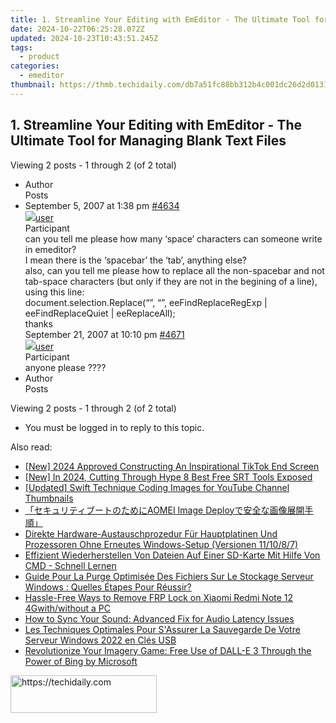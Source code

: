 ```yaml
---
title: 1. Streamline Your Editing with EmEditor - The Ultimate Tool for Managing Blank Text Files
date: 2024-10-22T06:25:28.072Z
updated: 2024-10-23T10:43:51.245Z
tags:
  - product
categories:
  - emeditor
thumbnail: https://thmb.techidaily.com/db7a51fc88bb312b4c001dc26d2d013159de6bfbef053f36ef148640b15c567b.jpg
---
```


## 1. Streamline Your Editing with EmEditor - The Ultimate Tool for Managing Blank Text Files

Viewing 2 posts - 1 through 2 (of 2 total)

* Author  
Posts
* September 5, 2007 at 1:38 pm [#4634](https://tools.techidaily.com/emeditor/products/)  
[![](https://secure.gravatar.com/avatar/1900479d3983c44c0bc5f8d9d32d55c2?s=80&d=identicon&r=g)user](https://www.emeditor.com/forums/users/user/ "View user's profile")  
Participant  
can you tell me please how many ‘space’ characters can someone write in emeditor?  
 I mean there is the ‘spacebar’ the ‘tab’, anything else?  
 also, can you tell me please how to replace all the non-spacebar and not tab-space characters (but only if they are not in the begining of a line), using this line:  
 document.selection.Replace(“”, “”, eeFindReplaceRegExp | eeFindReplaceQuiet | eeReplaceAll);  
 thanks  
September 21, 2007 at 10:10 pm [#4671](https://tools.techidaily.com/emeditor/products/)  
[![](https://secure.gravatar.com/avatar/1900479d3983c44c0bc5f8d9d32d55c2?s=80&d=identicon&r=g)user](https://www.emeditor.com/forums/users/user/ "View user's profile")  
Participant  
anyone please ????
* Author  
Posts

Viewing 2 posts - 1 through 2 (of 2 total)

* You must be logged in to reply to this topic.

<ins class="adsbygoogle"
     style="display:block"
     data-ad-format="autorelaxed"
     data-ad-client="ca-pub-7571918770474297"
     data-ad-slot="1223367746"></ins>

<ins class="adsbygoogle"
     style="display:block"
     data-ad-client="ca-pub-7571918770474297"
     data-ad-slot="8358498916"
     data-ad-format="auto"
     data-full-width-responsive="true"></ins>

<span class="atpl-alsoreadstyle">Also read:</span>
<div><ul>
<li><a href="https://tiktok-video-recordings.techidaily.com/new-2024-approved-constructing-an-inspirational-tiktok-end-screen/"><u>[New] 2024 Approved Constructing An Inspirational TikTok End Screen</u></a></li>
<li><a href="https://article-knowledge.techidaily.com/new-in-2024-cutting-through-hype-8-best-free-srt-tools-exposed/"><u>[New] In 2024, Cutting Through Hype 8 Best Free SRT Tools Exposed</u></a></li>
<li><a href="https://facebook-video-footage.techidaily.com/updated-swift-technique-coding-images-for-youtube-channel-thumbnails/"><u>[Updated] Swift Technique Coding Images for YouTube Channel Thumbnails</u></a></li>
<li><a href="https://win-data.techidaily.com/1728478929077-aomei-image-deploy/"><u>「セキュリティブートのためにAOMEI Image Deployで安全な画像展開手順」</u></a></li>
<li><a href="https://win-data.techidaily.com/direkte-hardware-austauschprozedur-fur-hauptplatinen-und-prozessoren-ohne-erneutes-windows-setup-versionen-111087/"><u>Direkte Hardware-Austauschprozedur Für Hauptplatinen Und Prozessoren Ohne Erneutes Windows-Setup (Versionen 11/10/8/7)</u></a></li>
<li><a href="https://win-data.techidaily.com/effizient-wiederherstellen-von-dateien-auf-einer-sd-karte-mit-hilfe-von-cmd-schnell-lernen/"><u>Effizient Wiederherstellen Von Dateien Auf Einer SD-Karte Mit Hilfe Von CMD - Schnell Lernen</u></a></li>
<li><a href="https://win-data.techidaily.com/guide-pour-la-purge-optimisee-des-fichiers-sur-le-stockage-serveur-windows-quelles-etapes-pour-reussir/"><u>Guide Pour La Purge Optimisée Des Fichiers Sur Le Stockage Serveur Windows : Quelles Étapes Pour Réussir?</u></a></li>
<li><a href="https://bypass-frp.techidaily.com/hassle-free-ways-to-remove-frp-lock-on-xiaomi-redmi-note-12-4gwithwithout-a-pc-by-drfone-android/"><u>Hassle-Free Ways to Remove FRP Lock on Xiaomi Redmi Note 12 4Gwith/without a PC</u></a></li>
<li><a href="https://sound-issues.techidaily.com/how-to-sync-your-sound-advanced-fix-for-audio-latency-issues/"><u>How to Sync Your Sound: Advanced Fix for Audio Latency Issues</u></a></li>
<li><a href="https://win-data.techidaily.com/les-techniques-optimales-pour-sassurer-la-sauvegarde-de-votre-serveur-windows-2022-en-cles-usb/"><u>Les Techniques Optimales Pour S'Assurer La Sauvegarde De Votre Serveur Windows 2022 en Clés USB</u></a></li>
<li><a href="https://tech-haven.techidaily.com/revolutionize-your-imagery-game-free-use-of-dall-e-3-through-the-power-of-bing-by-microsoft/"><u>Revolutionize Your Imagery Game: Free Use of DALL-E 3 Through the Power of Bing by Microsoft</u></a></li>
</ul></div>

<!-- affiliate ads begin -->
<a href="https://25home.pxf.io/c/5597632/2148640/16836" target="_top" id="2148640">
  <img src="//a.impactradius-go.com/display-ad/16836-2148640" border="0" alt="https://techidaily.com" width="234" height="60"/>
</a>
<img height="0" width="0" src="https://25home.pxf.io/i/5597632/2148640/16836" style="position:absolute;visibility:hidden;" border="0" />
<!-- affiliate ads end -->

